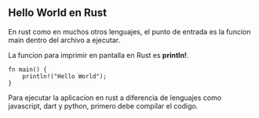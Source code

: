 
## Hello World en Rust

En rust como en muchos otros lenguajes, el punto de entrada es la funcion main dentro del archivo a ejecutar. 

La funcion para imprimir en pantalla en Rust es __println!__.


```
fn main() {
    println!("Hello World");
}
```

Para ejecutar la aplicacion en rust a diferencia de lenguajes como javascript, dart y python, primero debe compilar el codigo.